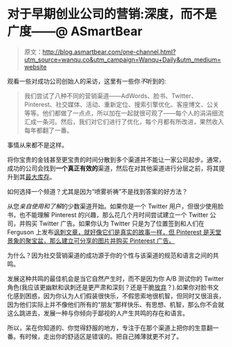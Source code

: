 # 对于早期创业公司的营销:深度，而不是广度——@ ASmartBear

> 原文：<http://blog.asmartbear.com/one-channel.html?utm_source=wanqu.co&utm_campaign=Wanqu+Daily&utm_medium=website>

观看一些对成功公司创始人的采访，这里有一些你*不*听到的:

> 我们尝试了八种不同的营销渠道——AdWords、脸书、Twitter、Pinterest、社交媒体、活动、重新定位、搜索引擎优化、客座博文、公关等等。他们都做了一点点，所以加在一起就很可观了——每个人的涓涓细流汇成一条河。然后，我们对它们进行了优化，每个月都有所改进，果然收入每年都翻了一番。

事情从来都不是这样。

将你宝贵的金钱甚至更宝贵的时间分散到多个渠道并不能让一家公司起步。通常，成功的公司会找到**一个真正有效的**渠道，然后在对其他渠道进行分层之前，将其提升到其[最大库存](https://blog.asmartbear.com/low-budget-marketing.html)。

如何选择一个频道？尤其是因为“喷雾祈祷”不是找到答案的好方法？

从您*亲自使用和了解*的少数渠道开始。如果你是一个 Twitter 用户，但很少使用脸书，也不能理解 Pinterest 的兴趣，那么花几个月时间尝试建立一个 Twitter 公司，并购买 Twitter 广告。如果你认为 Twitter 只是为了位置签到和人们在 Ferguson 上发布[讽刺文章，就好像它们是真实的故事一样，但 Pinterest 是天堂景象的聚宝盆，那么建立可分享的图片并购买 Pinterest 广告。](http://dailycurrant.com/2014/11/26/ferguson-protester-accidentally-burns-down-own-house/)

为什么？因为社交营销渠道的成功源于你的个性与该渠道的规范和语言之间的共鸣。

发展这种共鸣的最佳机会是当它自然产生时，而不是因为你 A/B 测试你的 Twitter 角色(我应该更幽默和讽刺还是更严肃和深刻？还是干脆[放弃](https://twitter.com/asmartbear)？).如果你对脸书文化感到困惑，因为你认为人们假装很快乐，不假思索地很机智，但同时又很沮丧，因为他们实际上并不像他们所有的“朋友”那样快乐、有思想、机智，那么你不会就这么跳进去，发展一种与你倾向于鄙视的人产生共鸣的存在和语言。

所以，呆在你知道的、你觉得舒服的地方，专注于在那个渠道上把你的生意翻一番。有时候，走出你的舒适区是错误的。把自己摊薄就更不对了。
